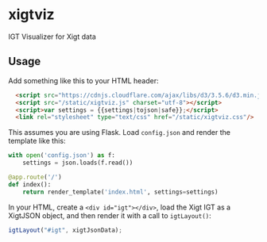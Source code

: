 # xigtviz
IGT Visualizer for Xigt data

## Usage

Add something like this to your HTML header:

```html
  <script src="https://cdnjs.cloudflare.com/ajax/libs/d3/3.5.6/d3.min.js" charset="utf-8"></script>
  <script src="/static/xigtviz.js" charset="utf-8"></script>
  <script>var settings = {{settings|tojson|safe}};</script>
  <link rel="stylesheet" type="text/css" href="/static/xigtviz.css"/>
```

This assumes you are using Flask. Load `config.json` and render the template like this:

```python
with open('config.json') as f:
    settings = json.loads(f.read())

@app.route('/')
def index():
    return render_template('index.html', settings=settings)
```

In your HTML, create a `<div id="igt"></div>`, load the Xigt IGT as a
XigtJSON object, and then render it with a call to `igtLayout()`:

```javascript
igtLayout("#igt", xigtJsonData);
```

